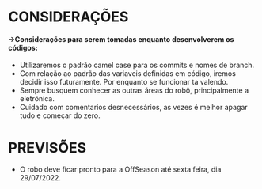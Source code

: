 # CONSIDERAÇÕES
#### ->Considerações para serem tomadas enquanto desenvolverem os códigos:

- Utilizaremos o padrão camel case para os commits e nomes de branch.
- Com relação ao padrão das variaveis definidas em código, iremos decidir isso futuramente. Por enquanto se funcionar ta valendo.
- Sempre busquem conhecer as outras áreas do robô, principalmente a eletrônica.
- Cuidado com comentarios desnecessários, as vezes é melhor apagar tudo e começar do zero.


# PREVISÕES
- O robo deve ficar pronto para a OffSeason até sexta feira, dia 29/07/2022.
